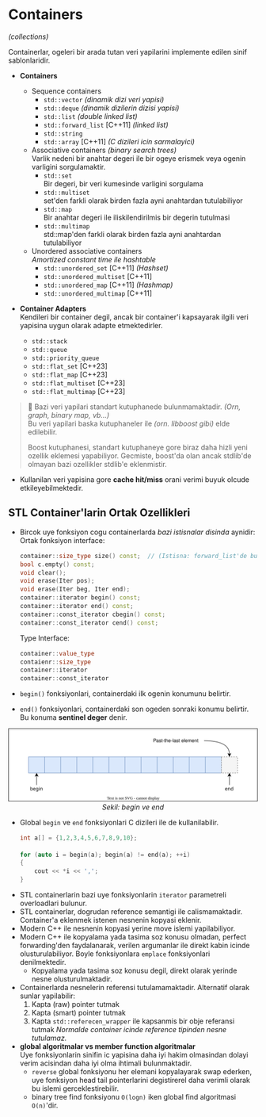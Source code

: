 # Containers
*(collections)*  

Containerlar, ogeleri bir arada tutan veri yapilarini implemente edilen sinif sablonlaridir.

* **Containers**  
  * Sequence containers  
    * `std::vector`                     *(dinamik dizi veri yapisi)*
    * `std::deque`                      *(dinamik dizilerin dizisi yapisi)*
    * `std::list`                       *(double linked list)*
    * `std::forward_list` [C++11]       *(linked list)*
    * `std::string`                     
    * `std::array` [C++11]              *(C dizileri icin sarmalayici)*
  * Associative containers              *(binary search trees)*  
    Varlik nedeni bir anahtar degeri ile bir ogeye erismek veya ogenin varligini sorgulamaktir.
    * `std::set`                        
      Bir degeri, bir veri kumesinde varligini sorgulama  
    * `std::multiset`                   
      set'den farkli olarak birden fazla ayni anahtardan tutulabiliyor
    * `std::map`                        
      Bir anahtar degeri ile iliskilendirilmis bir degerin tutulmasi
    * `std::multimap`                   
      std::map'den farkli olarak birden fazla ayni anahtardan tutulabiliyor
  * Unordered associative containers  
    *Amortized constant time ile hashtable*
    * `std::unordered_set`           [C++11]  *(Hashset)*
    * `std::unordered_multiset`      [C++11]  
    * `std::unordered_map`           [C++11]  *(Hashmap)*
    * `std::unordered_multimap`      [C++11]  

* **Container Adapters**  
  Kendileri bir container degil, ancak bir container'i kapsayarak ilgili veri yapisina uygun olarak adapte etmektedirler.
  * `std::stack`                              
  * `std::queue`                              
  * `std::priority_queue`                     
  * `std::flat_set` [C++23]                   
  * `std::flat_map` [C++23]                   
  * `std::flat_multiset` [C++23]              
  * `std::flat_multimap` [C++23]              

> :triangular_flag_on_post: 
> Bazi veri yapilari standart kutuphanede bulunmamaktadir. *(Orn, graph, binary map, vb...)*  
> Bu veri yapilari baska kutuphaneler ile *(orn. libboost gibi)* elde edilebilir. 
> 
> Boost kutuphanesi, standart kutuphaneye gore biraz daha hizli yeni ozellik eklemesi yapabiliyor. Gecmiste, boost'da olan ancak stdlib'de olmayan bazi ozellikler stdlib'e eklenmistir.

* Kullanilan veri yapisina gore **cache hit/miss** orani verimi buyuk olcude etkileyebilmektedir.

## STL Container'larin Ortak Ozellikleri

* Bircok uye fonksiyon cogu containerlarda *bazi istisnalar disinda* aynidir:
  Ortak fonksiyon interface:
  ```C++
  container::size_type size() const;  // (Istisna: forward_list'de bulunmuyor)
  bool c.empty() const;
  void clear();
  void erase(Iter pos);
  void erase(Iter beg, Iter end);
  container::iterator begin() const;
  container::iterator end() const;
  container::const_iterator cbegin() const;
  container::const_iterator cend() const;
  ```
  Type Interface:
  ```C++
  container::value_type
  contaienr::size_type
  container::iterator
  container::const_iterator
  ```
  
* `begin()` fonksiyonlari, containerdaki ilk ogenin konumunu belirtir.
* `end()` fonksiyonlari, containerdaki son ogeden sonraki konumu belirtir.  
  Bu konuma **sentinel deger** denir.
<p align="center">
  <img src="res/img/range-begin-end.drawio.svg" width=""/><br/>
  <i>Sekil: begin ve end</i>
</p>
  
* Global `begin` ve `end` fonksiyonlari C dizileri ile de kullanilabilir.
  ```C++
  int a[] = {1,2,3,4,5,6,7,8,9,10};
          
  for (auto i = begin(a); begin(a) != end(a); ++i)
  {
      cout << *i << ',';
  }
  ```
<!-- Ders 34 @ 0:06:00 -->

  
* STL containerlarin bazi uye fonksiyonlarin `iterator` parametreli overloadlari bulunur.
* STL containerlar, dogrudan reference semantigi ile calismamaktadir. Container'a eklenmek istenen nesnenin kopyasi eklenir.
* Modern C++ ile nesnenin kopyasi yerine move islemi yapilabiliyor.
* Modern C++ ile kopyalama yada tasima soz konusu olmadan, perfect forwarding'den faydalanarak, verilen argumanlar ile direkt kabin icinde olusturulabiliyor. Boyle fonksiyonlara `emplace` fonksiyonlari denilmektedir.
  * Kopyalama yada tasima soz konusu degil, direkt olarak yerinde nesne olusturulmaktadir.
* Containerlarda nesnelerin referensi tutulamamaktadir. Alternatif olarak sunlar yapilabilir:
  1. Kapta (raw) pointer tutmak
  2. Kapta (smart) pointer tutmak
  3. Kapta `std::referecen_wrapper` ile kapsanmis bir obje referansi tutmak
     *Normalde container icinde reference tipinden nesne tutulamaz.*
* **global algoritmalar vs member function algoritmalar**  
  Uye fonksiyonlarin sinifin ic yapisina daha iyi hakim olmasindan dolayi verim acisindan daha iyi olma ihtimali bulunmaktadir.  
  * `reverse` global fonksiyonu her elemani kopyalayarak swap ederken, uye fonksiyon 
head tail pointerlarini degistirerel daha verimli olarak bu islemi gerceklestirebilir.  
  * binary tree find fonksiyonu `O(logn)` iken global find algoritmasi `O(n)`'dir.
